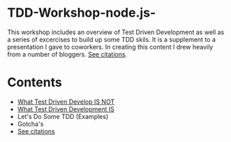 # TDD-Workshop-node.js-

This workshop includes an overview of Test Driven Development as well as a series of excercises to build up some TDD skils. It is a supplement to a presentation I gave to coworkers. In creating this content I drew heavily from a number of bloggers. [See citations](citations.md).

# Contents

- [What Test Driven Develop IS NOT](content/what-tdd-is-not.md)
- [What Test Driven Development IS](content/what-tdd-is.md)
- Let's Do Some TDD (Examples)
- Gotcha's
- [See citations](content/citations.md)